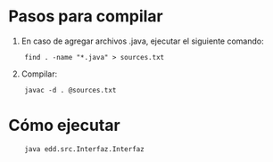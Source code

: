 # Pasos para compilar
1. En caso de agregar archivos .java, ejecutar el siguiente comando:
```
    find . -name "*.java" > sources.txt
```
2. Compilar:
```
    javac -d . @sources.txt
```
# Cómo ejecutar
```
    java edd.src.Interfaz.Interfaz
```

